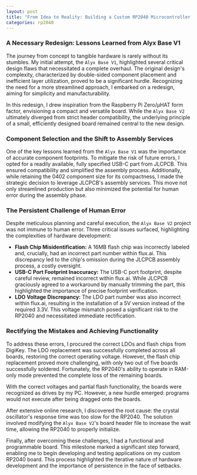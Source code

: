 ```yaml
---
layout: post
title: "From Idea to Reality: Building a Custom RP2040 Microcontroller Board - Part 2: First Working Prototype"
categories: rp2040
---
```


### A Necessary Redesign: Lessons Learned from Alyx Base V1

The journey from concept to tangible hardware is rarely without its stumbles. My initial attempt, the `Alyx Base V1`, highlighted several critical design flaws that necessitated a complete overhaul. The original design's complexity, characterized by double-sided component placement and inefficient layer utilization, proved to be a significant hurdle. Recognizing the need for a more streamlined approach, I embarked on a redesign, aiming for simplicity and manufacturability.

In this redesign, I drew inspiration from the Raspberry Pi Zero/µHAT form factor, envisioning a compact and versatile board. While the `Alyx Base V2` ultimately diverged from strict header compatibility, the underlying principle of a small, efficiently designed board remained central to the new design.

### Component Selection and the Shift to Assembly Services

One of the key lessons learned from the `Alyx Base V1` was the importance of accurate component footprints. To mitigate the risk of future errors, I opted for a readily available, fully specified USB-C part from JLCPCB. This ensured compatibility and simplified the assembly process. Additionally, while retaining the 0402 component size for its compactness, I made the strategic decision to leverage JLCPCB's assembly services. This move not only streamlined production but also minimized the potential for human error during the assembly phase.

### The Persistent Challenge of Human Error

Despite meticulous planning and careful execution, the `Alyx Base V2` project was not immune to human error. Three critical issues surfaced, highlighting the complexities of hardware development:

* **Flash Chip Misidentification:** A 16MB flash chip was incorrectly labeled and, crucially, had an incorrect part number within flux.ai. This discrepancy led to the chip's omission during the JLCPCB assembly process, a costly oversight.
* **USB-C Port Footprint Inaccuracy:** The USB-C port footprint, despite careful review, remained incorrect within flux.ai. While JLCPCB graciously agreed to a workaround by manually trimming the part, this highlighted the importance of precise footprint verification.
* **LDO Voltage Discrepancy:** The LDO part number was also incorrect within flux.ai, resulting in the installation of a 5V version instead of the required 3.3V. This voltage mismatch posed a significant risk to the RP2040 and necessitated immediate rectification.

### Rectifying the Mistakes and Achieving Functionality

To address these errors, I procured the correct LDOs and flash chips from DigiKey. The LDO replacement was successfully completed across all boards, restoring the correct operating voltage. However, the flash chip replacement proved more challenging, with only two out of five boards successfully soldered. Fortunately, the RP2040's ability to operate in RAM-only mode prevented the complete loss of the remaining boards.

With the correct voltages and partial flash functionality, the boards were recognized as drives by my PC. However, a new hurdle emerged: programs would not execute after being dragged onto the boards.

After extensive online research, I discovered the root cause: the crystal oscillator's response time was too slow for the RP2040. The solution involved modifying the `Alyx Base V2`'s board header file to increase the wait time, allowing the RP2040 to properly initialize.

Finally, after overcoming these challenges, I had a functional and programmable board. This milestone marked a significant step forward, enabling me to begin developing and testing applications on my custom RP2040 board. This process highlighted the iterative nature of hardware development and the importance of persistence in the face of setbacks.
